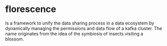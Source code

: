 # florescence

Is a framework to unify the data sharing process in a data ecosystem by dynamically managing the permissions and data flow of a kafka cluster. The name originates from the idea of the symbiosis of insects visiting a blossom.
